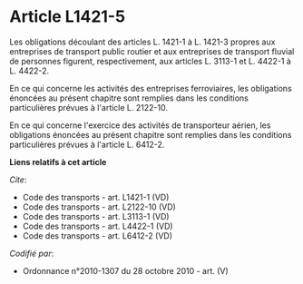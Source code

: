 # Article L1421-5

Les obligations découlant des articles L. 1421-1 à L. 1421-3 propres aux entreprises de transport public routier et aux
entreprises de transport fluvial de personnes figurent, respectivement, aux articles L. 3113-1 et L. 4422-1 à L. 4422-2. 

En ce qui concerne les activités des entreprises ferroviaires, les obligations énoncées au présent chapitre sont remplies
dans les conditions particulières prévues à l'article L. 2122-10. 

En ce qui concerne l'exercice des activités de transporteur aérien, les obligations énoncées au présent chapitre sont
remplies dans les conditions particulières prévues à l'article L. 6412-2.

**Liens relatifs à cet article**

_Cite_:

  - Code des transports - art. L1421-1 (VD)
  - Code des transports - art. L2122-10 (VD)
  - Code des transports - art. L3113-1 (VD)
  - Code des transports - art. L4422-1 (VD)
  - Code des transports - art. L6412-2 (VD)

_Codifié par_:

  - Ordonnance n°2010-1307 du 28 octobre 2010 - art. (V)

